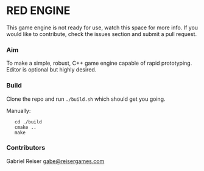 # RED ENGINE #

This game engine is not ready for use, watch this space for more info. If you 
would like to contribute, check the issues section and submit a pull request.

### Aim ###

To make a simple, robust, C++ game engine capable of rapid prototyping. Editor 
is optional but highly desired.

### Build ###
Clone the repo and run `./build.sh` which should get you going.

Manually: 
```
   cd ./build
   cmake ..
   make
```

### Contributors ###
Gabriel Reiser <gabe@reisergames.com>
